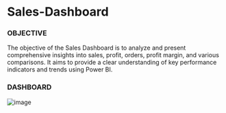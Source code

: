 # Sales-Dashboard
### OBJECTIVE 
The objective of the Sales Dashboard is to analyze and present comprehensive insights into sales, profit, orders, profit margin, and various comparisons. It aims to provide a clear understanding of key performance indicators and trends using Power BI. 

### DASHBOARD 
![image](https://github.com/yogesh-soni-4/Sales-Dashboard/assets/112860792/e3b6d2f1-5ae2-4cf5-b08b-d9896a6fe79b)
